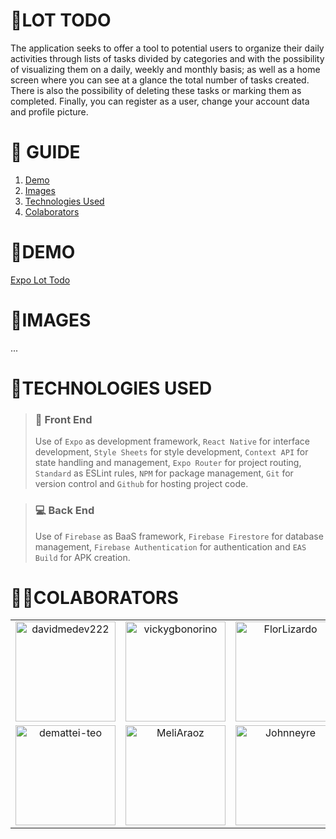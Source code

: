 # **📂LOT TODO**

The application seeks to offer a tool to potential users to organize their daily activities through lists of tasks divided by categories and with the possibility of visualizing them on a daily, weekly and monthly basis; as well as a home screen where you can see at a glance the total number of tasks created. There is also the possibility of deleting these tasks or marking them as completed. Finally, you can register as a user, change your account data and profile picture.

# **📑 GUIDE**

<ol>
     <li><a href="#demo">Demo</a></li>
     <li><a href="#images">Images</a></li>
     <li><a href="#technologies-used">Technologies Used</a></li>
     <li><a href="#colaborators">Colaborators</a></li>
</ol>

# **🚀DEMO**

[Expo Lot Todo](https://expo.dev/@florencia09/lot-todo?serviceType=classic&distribution=expo-go)

# **📸IMAGES**

...

# **💬TECHNOLOGIES USED**

> ### **💅 Front End**
>
> Use of `Expo` as development framework, `React Native` for interface development, `Style Sheets` for style development, `Context API` for state handling and management, `Expo Router` for project routing, `Standard` as ESLint rules, `NPM` for package management, `Git` for version control and `Github` for hosting project code.

> ### **💻 Back End**
>
> Use of `Firebase` as BaaS framework, `Firebase Firestore` for database management, `Firebase Authentication` for authentication and `EAS Build` for APK creation.

# **👨‍💻COLABORATORS**

<table>
 <tr>
   <td align="center" valign="middle">
     <a href="https://github.com/davidmedev222" target="_blank">
       <img src="https://res.cloudinary.com/dos3i5jqy/image/upload/v1676918409/me/davidprofile_bfcmde.png" alt="davidmedev222" width="160">
     </a>
   </td>
   <td align="center" valign="middle">
     <a href="https://github.com/vickygbonorino" target="_blank">
       <img src="https://unavatar.io/github/vickygbonorino" alt="vickygbonorino" width="160">
     </a>
   </td>
   <td align="center" valign="middle">
     <a href="https://github.com/FlorLizardo" target="_blank">
       <img src="https://unavatar.io/github/FlorLizardo" alt="FlorLizardo" width="160">
     </a>
   </td>
 </tr>
 <tr>
   <td align="center" valign="middle">
     <a href="https://github.com/demattei-teo" target="_blank">
       <img src="https://unavatar.io/github/demattei-teo" alt="demattei-teo" width="160">
     </a>
   </td>
   <td align="center" valign="middle">
     <a href="https://github.com/MeliAraoz" target="_blank">
       <img src="https://unavatar.io/github/MeliAraoz" alt="MeliAraoz" width="160">
     </a>
   </td>
   <td align="center" valign="middle">
     <a href="https://github.com/Johnneyre" target="_blank">
       <img src="https://unavatar.io/github/Johnneyre" alt="Johnneyre" width="160">
     </a>
   </td>
 </tr>
</table>
